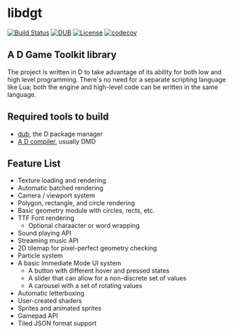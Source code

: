 # libdgt

[![Build Status](https://travis-ci.org/ryanisaacg/libdgt.svg?branch=master)](https://travis-ci.org/ryanisaacg/libdgt)
[![DUB](https://img.shields.io/badge/dub-v0.2.0-orange.svg)](https://code.dlang.org/packages/dgt)
[![License](https://img.shields.io/badge/license-Apache-blue.svg)](https://github.com/ryanisaacg/libdgt/blob/master/LICENSE)
[![codecov](https://codecov.io/gh/ryanisaacg/libdgt/branch/master/graph/badge.svg)](https://codecov.io/gh/ryanisaacg/libdgt)


## A D Game Toolkit library

The project is written in D to take advantage of its ability for both low and high level programming. There's no need for a separate scripting language like Lua; both the engine and high-level code can be written in the same language.

## Required tools to build

- [dub](https://code.dlang.org/download), the D package manager
- [A D compiler](https://dlang.org/download.html), usually DMD

## Feature List

- Texture loading and rendering
- Automatic batched rendering
- Camera / viewport system
- Polygon, rectangle, and circle rendering
- Basic geometry module with circles, rects, etc.
- TTF Font rendering
    - Optional charaacter or word wrapping
- Sound playing API
- Streaming music API
- 2D tilemap for pixel-perfect geometry checking
- Particle system
- A basic Immediate Mode UI system
	- A button with different hover and pressed states
	- A slider that can allow for a non-discrete set of values
	- A carousel with a set of rotating values
- Automatic letterboxing
- User-created shaders
- Sprites and animated sprites
- Gamepad API
- Tiled JSON format support

